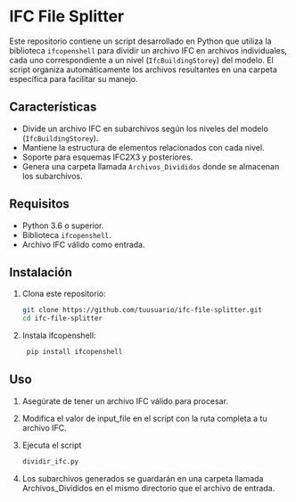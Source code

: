 # IFC File Splitter

Este repositorio contiene un script desarrollado en Python que utiliza la biblioteca `ifcopenshell` para dividir un archivo IFC en archivos individuales, cada uno correspondiente a un nivel (`IfcBuildingStorey`) del modelo. El script organiza automáticamente los archivos resultantes en una carpeta específica para facilitar su manejo.

## Características

- Divide un archivo IFC en subarchivos según los niveles del modelo (`IfcBuildingStorey`).
- Mantiene la estructura de elementos relacionados con cada nivel.
- Soporte para esquemas IFC2X3 y posteriores.
- Genera una carpeta llamada `Archivos_Divididos` donde se almacenan los subarchivos.

## Requisitos

- Python 3.6 o superior.
- Biblioteca `ifcopenshell`.
- Archivo IFC válido como entrada.

## Instalación

1. Clona este repositorio:
   ```bash
   git clone https://github.com/tuusuario/ifc-file-splitter.git
   cd ifc-file-splitter
   
2. Instala ifcopenshell:
   ```bash
    pip install ifcopenshell

## Uso
1. Asegúrate de tener un archivo IFC válido para procesar.
2. Modifica el valor de input_file en el script con la ruta completa a tu archivo IFC.
3. Ejecuta el script

    ```bash
    dividir_ifc.py

4. Los subarchivos generados se guardarán en una carpeta llamada Archivos_Divididos en el mismo directorio que el archivo de entrada.
